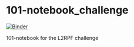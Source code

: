 # 101-notebook_challenge
[![Binder](https://mybinder.org/badge_logo.svg)](https://mybinder.org/v2/gh/camiloromers/101_notebook/master)

101-notebook for the L2RPF challenge
